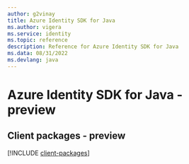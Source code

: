 ```yaml
---
author: g2vinay
title: Azure Identity SDK for Java
ms.author: vigera
ms.service: identity
ms.topic: reference
description: Reference for Azure Identity SDK for Java
ms.data: 08/31/2022
ms.devlang: java
---
```

# Azure Identity SDK for Java - preview

## Client packages - preview
[!INCLUDE [client-packages](identity-client-index.md)]